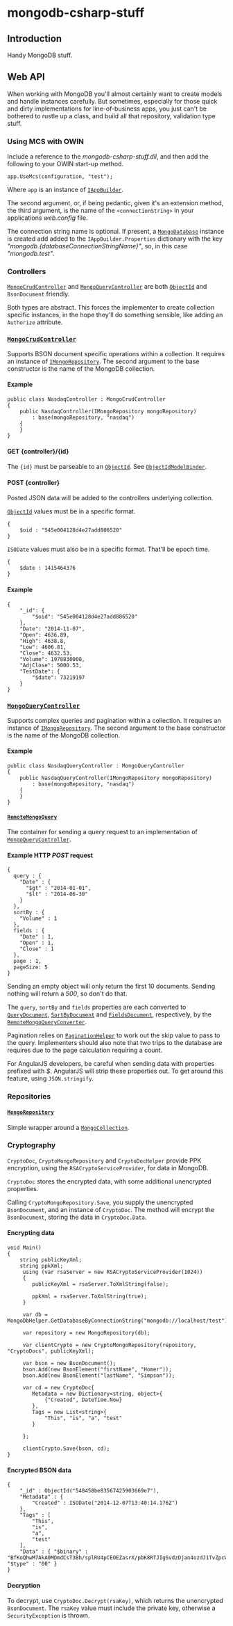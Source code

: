 # mongodb-csharp-stuff

## Introduction

Handy MongoDB stuff.

## Web API

When working with MongoDB you'll almost certainly want to create models and handle instances carefully.  But sometimes, especially for those quick and dirty implementations for line-of-business apps, you just can't be bothered to rustle up a class, and build all that repository, validation type stuff.

### Using MCS with OWIN

Include a reference to the _mongodb-csharp-stuff.dll_, and then add the following to your OWIN start-up method.

	app.UseMcs(configuration, "test");

Where `app` is an instance of [`IAppBuilder`](http://msdn.microsoft.com/en-us/library/microsoft.owin.builder.appbuilderextensions_methods(v=vs.113).aspx).

The second argument, or, if being pedantic, given it's an extension method, the third argument, is the name of the ```<connectionString>``` in your applications _web.config_ file.

The connection string name is optional.  If present, a [`MongoDatabase`](https://github.com/mongodb/mongo-csharp-driver/blob/master/src/MongoDB.Driver/MongoDatabase.cs) instance is created add added to the ```IAppBuilder.Properties``` dictionary with the key _"mongodb.{databaseConnectionStringName}"_, so, in this case _"mongodb.test"_.


### Controllers

[`MongoCrudController`](https://github.com/aliengoo/mongodb-csharp-stuff/blob/master/mongodb-csharp-stuff/Controllers/MongoCrudController.cs) and [`MongoQueryController`](https://github.com/aliengoo/mongodb-csharp-stuff/blob/master/mongodb-csharp-stuff/Controllers/MongoQueryController.cs) are both [`ObjectId`](https://github.com/mongodb/mongo-csharp-driver/blob/master/src/MongoDB.Bson/ObjectModel/ObjectId.cs) and `BsonDocument` friendly.

Both types are abstract.  This forces the implementer to create collection specific instances, in the hope they'll do something sensible, like adding an ```Authorize``` attribute.

### [`MongoCrudController`](https://github.com/aliengoo/mongodb-csharp-stuff/blob/master/mongodb-csharp-stuff/Controllers/MongoCrudController.cs)

Supports BSON document specific operations within a collection.  It requires an instance of [`IMongoRepository`](https://github.com/aliengoo/mongodb-csharp-stuff/blob/master/mongodb-csharp-stuff/Repositories/IMongoRepository.cs).  The second argument to the base constructor is the name of the MongoDB collection.

#### Example

	public class NasdaqController : MongoCrudController
    {
        public NasdaqController(IMongoRepository mongoRepository)
            : base(mongoRepository, "nasdaq")
        {
        }
    }

#### GET {controller}/{id}

The `{id}` must be parseable to an [`ObjectId`](https://github.com/mongodb/mongo-csharp-driver/blob/master/src/MongoDB.Bson/ObjectModel/ObjectId.cs).  See [`ObjectIdModelBinder`](https://github.com/aliengoo/mongodb-csharp-stuff/blob/master/mongodb-csharp-stuff/ModelBinders/ObjectIdModelBinder.cs).

#### POST {controller}

Posted JSON data will be added to the controllers underlying collection.

[`ObjectId`](https://github.com/mongodb/mongo-csharp-driver/blob/master/src/MongoDB.Bson/ObjectModel/ObjectId.cs) values must be in a specific format.

	{
		$oid : "545e004128d4e27add806520"
	} 

`ISODate` values must also be in a specific format.  That'll be epoch time.

	{
		$date : 1415464376
	}

#### Example

	{
	    "_id": {
	        "$oid": "545e004128d4e27add806520"
	    },
	    "Date": "2014-11-07",
	    "Open": 4636.89,
	    "High": 4638.8,
	    "Low": 4606.81,
	    "Close": 4632.53,
	    "Volume": 1978830000,
	    "AdjClose": 5000.53,
	    "TestDate": {
	        "$date": 73219197
	    }
	}

### [`MongoQueryController`](https://github.com/aliengoo/mongodb-csharp-stuff/blob/master/mongodb-csharp-stuff/Controllers/MongoQueryController.cs)

Supports complex queries and pagination within a collection.  It requires an instance of [`IMongoRepository`](https://github.com/aliengoo/mongodb-csharp-stuff/blob/master/mongodb-csharp-stuff/Repositories/IMongoRepository.cs).  The second argument to the base constructor is the name of the MongoDB collection.

#### Example

	public class NasdaqQueryController : MongoQueryController
    {
        public NasdaqQueryController(IMongoRepository mongoRepository)
            : base(mongoRepository, "nasdaq")
        {
        }
    }

#### [`RemoteMongoQuery`](https://github.com/aliengoo/mongodb-csharp-stuff/blob/master/mongodb-csharp-stuff/Models/RemoteMongoQuery.cs)

The container for sending a query request to an implementation of [`MongoQueryController`](https://github.com/aliengoo/mongodb-csharp-stuff/blob/master/mongodb-csharp-stuff/Controllers/MongoQueryController.cs).

#### Example HTTP *POST* request

	{
	  query : {
	    "Date" : {
	      "$gt" : "2014-01-01",
	      "$lt" : "2014-06-30"
	    }
	  },
	  sortBy : {
	    "Volume" : 1
	  },
	  fields : {
	    "Date" : 1,
	    "Open" : 1,
	    "Close" : 1
	  },
	  page : 1,
	  pageSize: 5
	}

Sending an empty object will only return the first 10 documents.  Sending nothing will return a _500_, so don't do that.

The `query`, `sortBy` and `fields` properties are each converted to [`QueryDocument`](https://github.com/mongodb/mongo-csharp-driver/blob/master/src/MongoDB.Driver/Wrappers/QueryDocument.cs), [`SortByDocument`](https://github.com/mongodb/mongo-csharp-driver/blob/master/src/MongoDB.Driver/Wrappers/SortByDocument.cs) and [`FieldsDocument`](https://github.com/mongodb/mongo-csharp-driver/blob/master/src/MongoDB.Driver/Wrappers/FieldsDocument.cs), respectively, by the [`RemoteMongoQueryConverter`](https://github.com/aliengoo/mongodb-csharp-stuff/blob/master/mongodb-csharp-stuff/Converters/RemoteMongoQueryConverter.cs).

Pagination relies on [`PaginationHelper`](https://github.com/aliengoo/mongodb-csharp-stuff/blob/master/mongodb-csharp-stuff/Helpers/PaginationHelper.cs) to work out the skip value to pass to the query.  Implementers should also note that two trips to the database are requires due to the page calculation requiring a count.

For AngularJS developers, be careful when sending data with properties prefixed with _$_.  AngularJS will strip these properties out.  To get around this feature, using `JSON.stringify`.

### Repositories

#### [`MongoRepository`](https://github.com/aliengoo/mongodb-csharp-stuff/blob/master/mongodb-csharp-stuff/Repositories/MongoRepository.cs)

Simple wrapper around a [`MongoCollection`](https://github.com/mongodb/mongo-csharp-driver/blob/master/src/MongoDB.Driver/MongoCollection.cs).

### Cryptography

`CryptoDoc`, `CryptoMongoRepository` and `CryptoDocHelper` provide PPK encryption, using the `RSACryptoServiceProvider`, for data in MongoDB.

`CryptoDoc` stores the encrypted data, with some additional unencrypted properties.

Calling `CryptoMongoRepository.Save`, you supply the unencrypted `BsonDocument`, and an instance of `CryptoDoc`.  The method will encrypt the `BsonDocument`, storing the data in `CryptoDoc.Data`.

#### Encrypting data

	void Main()
	{
		string publicKeyXml;
		string ppkXml;
		 using (var rsaServer = new RSACryptoServiceProvider(1024))
		 {
			publicKeyXml = rsaServer.ToXmlString(false);
		
			ppkXml = rsaServer.ToXmlString(true);	
		 }
		 
		 var db = MongoDbHelper.GetDatabaseByConnectionString("mongodb://localhost/test");
		 
		 var repository = new MongoRepository(db);
		  
		 var clientCrypto = new CryptoMongoRepository(repository, "CryptoDocs", publicKeyXml);
		 
		 var bson = new BsonDocument();
		 bson.Add(new BsonElement("firstName", "Homer"));
		 bson.Add(new BsonElement("lastName", "Simpson"));
		 
		 var cd = new CryptoDoc{
		 	Metadata = new Dictionary<string, object>{
				{"Created", DateTime.Now}
			},
			Tags = new List<string>{
				"This", "is", "a", "test"
			}
			
		 };
		 
		 clientCrypto.Save(bson, cd);
	}

#### Encrypted BSON data

	{
	    "_id" : ObjectId("548458be83567425903669e7"),
	    "Metadata" : {
	        "Created" : ISODate("2014-12-07T13:40:14.176Z")
	    },
	    "Tags" : [ 
	        "This", 
	        "is", 
	        "a", 
	        "test"
	    ],
	    "Data" : { "$binary" : "BfKoQhwM7AkA0MDmdCsT3Bh/splRU4pCEOEZasrX/pbK8RTJIgSvdzDjan4ozdJ1TvZpcW6RsbQKenFixVnQ2WAdOqvsO5oTzNSAnCKQLWCgr1APXTsyc+QdgunaBr5pvYsQjKsfMKsdcCs0wixmMJ94apHka2HB7yAECOD6OfE=", "$type" : "00" }
	}

#### Decryption

To decrypt, use `CryptoDoc.Decrypt(rsaKey)`, which returns the unencrypted `BsonDocument`.  The `rsaKey` value must include the private key, otherwise a `SecurityException` is thrown.